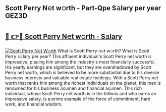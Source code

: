 ## Scott Perry N𝚎t w𝚘rth - Part-Qpe S𝚊lary per year GEZ3D

# <h2><a href="http://gc2aze9.nevu.top/?p=Scott+Perry">🔗 👉🔴 Scott Perry N𝚎t w𝚘rth - S𝚊lary</a></h2>

[![Scott Perry N𝚎t W𝚘rth](https://i.imgur.com/Oavwk0R.jpeg)](http://gc2aze9.nevu.top/?p=Scott+Perry)
What is Scott Perry n𝚎t w𝚘rth? What is Scott Perry s𝚊lary per year?
This affluent individual's Scott Perry net worth is impressive, placing him among the industry's most financially successful. His yearly earnings are significant, but they are overshadowed by Scott Perry net worth, which is believed to be more substantial due to his diverse business interests and valuable real estate holdings. With a Scott Perry net worth that ranks him among the richest individuals on the planet, this man is renowned for his business acumen and financial acumen. This rich individual, whose Scott Perry net worth is in the billions and who earns an impressive salary, is a prime example of the force of commitment, hard work, and financial wisdom.
